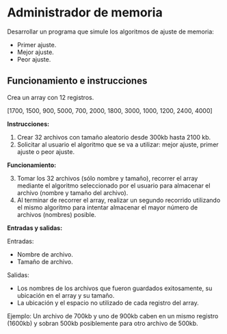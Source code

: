 # Administrador de memoria

Desarrollar un programa que simule los algoritmos de ajuste de memoria:

* Primer ajuste.
* Mejor ajuste.
* Peor ajuste.

## Funcionamiento e instrucciones

Crea un array con 12 registros.

[1700, 1500, 900, 5000, 700, 2000, 1800, 3000, 1000, 1200, 2400, 4000]

**Instrucciones:**

1. Crear 32 archivos con tamaño aleatorio desde 300kb hasta 2100 kb.
2. Solicitar al usuario el algoritmo que se va a utilizar: mejor ajuste, primer ajuste o peor ajuste.

**Funcionamiento:**

3. Tomar los 32 archivos (sólo nombre y tamaño), recorrer el array mediante el algoritmo seleccionado por el usuario para almacenar el archivo (nombre y tamaño del archivo).
4. Al terminar de recorrer el array, realizar un segundo recorrido utilizando el mismo algoritmo para intentar almacenar el mayor número de archivos (nombres) posible.

**Entradas y salidas:**

Entradas:
- Nombre de archivo.
- Tamaño de archivo.

Salidas:
- Los nombres de los archivos que fueron guardados exitosamente, su ubicación en el array y su tamaño.
- La ubicación y el espacio no utilizado de cada registro del array.


Ejemplo:
Un archivo de 700kb y uno de 900kb caben en un mismo registro (1600kb) y sobran 500kb posiblemente para otro archivo de 500kb.
